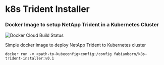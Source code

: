 # k8s Trident Installer
### Docker Image to setup NetApp Trident in a Kubernetes Cluster

![Docker Cloud Build Status](https://img.shields.io/docker/cloud/build/fabianborn/k8s-trident-installer)


Simple docker image to deploy NetApp Trident to Kubernetes cluster

```docker run -v <path-to-kubeconfig>config:/config fabianborn/k8s-trident-installer:v0.1```
